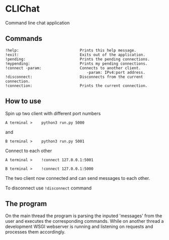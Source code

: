 # CLIChat
Command line chat application

## Commands
    !help:                           Prints this help message.
    !exit:                           Exits out of the application.
    !pending:                        Prints the pending connections.
    !mypending:                      Prints my pending connections.
    !connect -param:                 Connects to another client.
                                        -param: IPv4:port address.
    !disconnect:                     Disconnects from the current connection.
    !connection:                     Prints the current connection.

## How to use
Spin up two client with different port numbers

    A terminal >    python3 run.py 5000

and

    B terminal >    python3 run.py 5001

Connect to each other

    A terminal >    !connect 127.0.0.1:5001

    B terminal >    !connect 127.0.0.1:5000

The two client now connected and can send messages to each other.

To disconnect use <code>!disconnect</code> command

## The program

On the main thread the program is parsing the inputed 'messages' from the user and executes the corresponding commands. While on another thread a development WSGI webserver is running and listening on requests and processes them accordingly.
